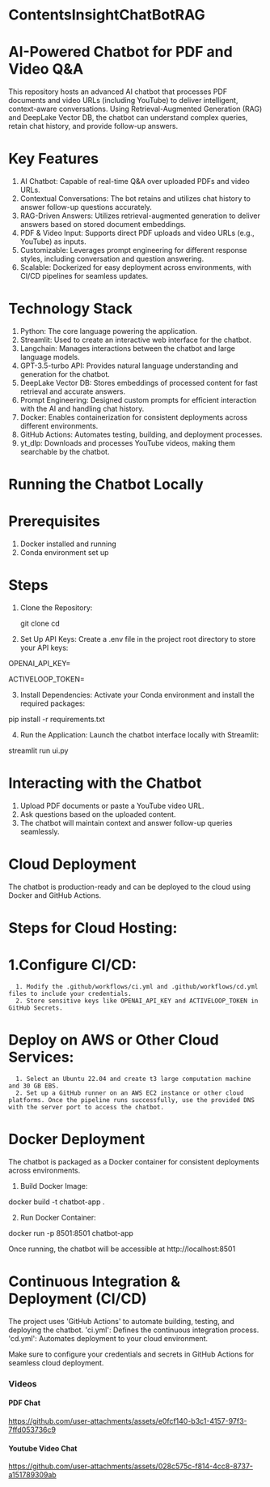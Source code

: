 # ContentsInsightChatBotRAG

# AI-Powered Chatbot for PDF and Video Q&A

This repository hosts an advanced AI chatbot that processes PDF documents and video URLs (including YouTube) to deliver intelligent, context-aware conversations. Using Retrieval-Augmented Generation (RAG) and DeepLake Vector DB, the chatbot can understand complex queries, retain chat history, and provide follow-up answers.

# Key Features

1. AI Chatbot: Capable of real-time Q&A over uploaded PDFs and video URLs.
2. Contextual Conversations: The bot retains and utilizes chat history to answer follow-up questions accurately.
3. RAG-Driven Answers: Utilizes retrieval-augmented generation to deliver answers based on stored document embeddings.
4. PDF & Video Input: Supports direct PDF uploads and video URLs (e.g., YouTube) as inputs.
5. Customizable: Leverages prompt engineering for different response styles, including conversation and question answering.
6. Scalable: Dockerized for easy deployment across environments, with CI/CD pipelines for seamless updates.

# Technology Stack

1. Python: The core language powering the application.
2. Streamlit: Used to create an interactive web interface for the chatbot.
3. Langchain: Manages interactions between the chatbot and large language models.
4. GPT-3.5-turbo API: Provides natural language understanding and generation for the chatbot.
5. DeepLake Vector DB: Stores embeddings of processed content for fast retrieval and accurate answers.
6. Prompt Engineering: Designed custom prompts for efficient interaction with the AI and handling chat history.
7. Docker: Enables containerization for consistent deployments across different environments.
8. GitHub Actions: Automates testing, building, and deployment processes.
9. yt_dlp: Downloads and processes YouTube videos, making them searchable by the chatbot.

# Running the Chatbot Locally

# Prerequisites

1. Docker installed and running
2. Conda environment set up

# Steps
1. Clone the Repository:

    git clone <repository-url>
    cd <repository-folder>

2. Set Up API Keys: Create a .env file in the project root directory to store your API keys:

OPENAI_API_KEY=<your-openai-api-key>

ACTIVELOOP_TOKEN=<your-deeplake-api-key>

3. Install Dependencies: Activate your Conda environment and install the required packages:

pip install -r requirements.txt

4. Run the Application: Launch the chatbot interface locally with Streamlit:

streamlit run ui.py

# Interacting with the Chatbot

1. Upload PDF documents or paste a YouTube video URL.
2. Ask questions based on the uploaded content.
3. The chatbot will maintain context and answer follow-up queries seamlessly.

# Cloud Deployment

The chatbot is production-ready and can be deployed to the cloud using Docker and GitHub Actions.

# Steps for Cloud Hosting:

#   1.Configure CI/CD:

      1. Modify the .github/workflows/ci.yml and .github/workflows/cd.yml files to include your credentials.
      2. Store sensitive keys like OPENAI_API_KEY and ACTIVELOOP_TOKEN in GitHub Secrets.

# Deploy on AWS or Other Cloud Services:
      1. Select an Ubuntu 22.04 and create t3 large computation machine and 30 GB EBS.
      2. Set up a GitHub runner on an AWS EC2 instance or other cloud platforms. Once the pipeline runs successfully, use the provided DNS with the server port to access the chatbot.

# Docker Deployment

The chatbot is packaged as a Docker container for consistent deployments across environments.

1. Build Docker Image:

  docker build -t chatbot-app .

2. Run Docker Container:

  docker run -p 8501:8501 chatbot-app

Once running, the chatbot will be accessible at http://localhost:8501

# Continuous Integration & Deployment (CI/CD)

The project uses 'GitHub Actions' to automate building, testing, and deploying the chatbot.
  'ci.yml': Defines the continuous integration process.
  'cd.yml': Automates deployment to your cloud environment.

Make sure to configure your credentials and secrets in GitHub Actions for seamless cloud deployment.



### Videos

#### PDF Chat

https://github.com/user-attachments/assets/e0fcf140-b3c1-4157-97f3-7ffd053736c9

#### Youtube Video Chat

https://github.com/user-attachments/assets/028c575c-f814-4cc8-8737-a151789309ab


